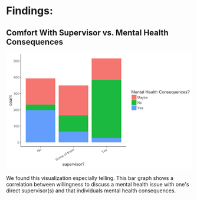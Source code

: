 # Findings:

## Comfort With Supervisor vs. Mental Health Consequences

![supervisor findings](imgs/supervisorCount.png)

We found this visualization especially telling. This bar graph shows a correlation between  willingness to discuss a mental health issue with one's direct supervisor(s) and that individuals mental health consequences.
